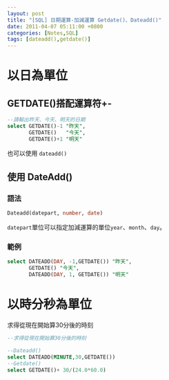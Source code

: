 ```yaml
---
layout: post
title: "[SQL] 日期運算-加減運算 Getdate()、Dateadd()"
date: 2011-04-07 05:11:00 +0800
categories: [Notes,SQL]
tags: [dateadd(),getdate()]
---
```


# 以日為單位
## GETDATE()搭配運算符+-

```sql
--請輸出昨天、今天、明天的日期
select GETDATE()-1 "昨天", 
       GETDATE()   "今天", 
       GETDATE()+1 "明天"
```
也可以使用 `dateadd()`


## 使用 DateAdd()
### 語法

```sql
Dateadd(datepart, number, date)
```
`datepart`單位可以指定加減運算的單位`year`、`month`、`day`。

### 範例

```sql
select DATEADD(DAY, -1,GETDATE()) "昨天", 
       GETDATE() "今天", 
       DATEADD(DAY, 1, GETDATE()) "明天"
```

# 以時分秒為單位

求得從現在開始算30分後的時刻

```sql
--求得從現在開始算30分後的時刻

--Dateadd()
select DATEADD(MINUTE,30,GETDATE())
--Getdate()
select GETDATE()+ 30/(24.0*60.0)
```


